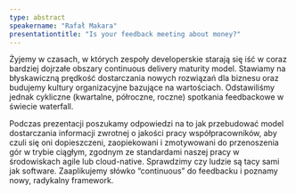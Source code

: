 ```yaml
---
type: abstract
speakername: "Rafał Makara"
presentationtitle: "Is your feedback meeting about money?"
---
```

Żyjemy w czasach, w których zespoły developerskie starają się iść w coraz bardziej dojrzałe obszary continuous delivery maturity model. Stawiamy na błyskawiczną prędkość dostarczania nowych rozwiązań dla biznesu oraz budujemy kultury organizacyjne bazujące na wartościach. Odstawiliśmy jednak cykliczne (kwartalne, półroczne, roczne) spotkania feedbackowe w świecie waterfall.

Podczas prezentacji poszukamy odpowiedzi na to jak przebudować model dostarczania informacji zwrotnej o jakości pracy współpracowników, aby czuli się oni dopieszczeni, zaopiekowani i zmotywowani do przenoszenia gór w trybie ciągłym, zgodnym ze standardami naszej pracy w środowiskach agile lub cloud-native. Sprawdzimy czy ludzie są tacy sami jak software. Zaaplikujemy słówko “continuous” do feedbacku i poznamy nowy, radykalny framework.
